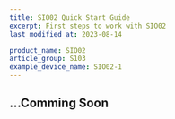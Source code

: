 ```yaml
---
title: SIO02 Quick Start Guide
excerpt: First steps to work with SIO02
last_modified_at: 2023-08-14

product_name: SIO02
article_group: S103
example_device_name: SIO02-1
---
```








## ...Comming Soon 
